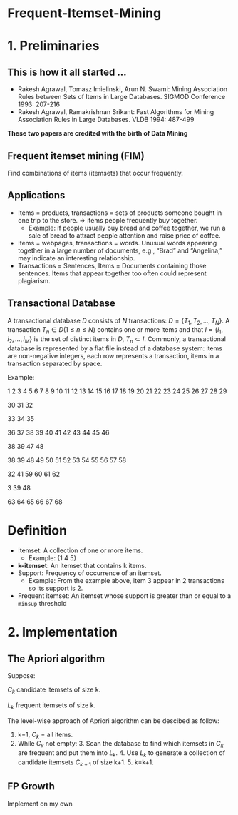 # Frequent-Itemset-Mining
# 1. Preliminaries
## This is how it all started ...
- Rakesh Agrawal, Tomasz Imielinski, Arun N. Swami: Mining Association Rules between Sets of Items in Large Databases. SIGMOD Conference 1993: 207-216
- Rakesh Agrawal, Ramakrishnan Srikant: Fast Algorithms for Mining Association Rules in Large Databases. VLDB 1994: 487-499

**These two papers are credited with the birth of Data Mining**
## Frequent itemset mining (FIM)

Find combinations of items (itemsets) that occur frequently.
## Applications
- Items = products, transactions = sets of products someone bought in one trip to the store.
$\Rightarrow$ items people frequently buy together.
    + Example: if people usually buy bread and coffee together, we run a sale of bread to attract people attention and raise price of coffee.
- Items = webpages, transactions = words. Unusual words appearing together in a large number of documents, e.g., “Brad” and “Angelina,” may indicate an interesting relationship.
- Transactions = Sentences, Items = Documents containing those sentences. Items that appear together too often could represent plagiarism.
## Transactional Database
A transactional database $D$ consists of $N$ transactions: $D=\left\{T_1,T_2,...,T_N\right\}$. A transaction $T_n \in D (1 \le n \le N)$ contains one or more items and that $I= \left\{ i_1,i_2,…,i_M \right\}$ is the set of distinct items in $D$, $T_n \subset I$. Commonly, a transactional database is represented by a flat file instead of a database system: items are non-negative integers, each row represents a transaction, items in a transaction separated by space.

Example: 

1 2 3 4 5 6 7 8 9 10 11 12 13 14 15 16 17 18 19 20 21 22 23 24 25 26 27 28 29 

30 31 32 

33 34 35 

36 37 38 39 40 41 42 43 44 45 46 

38 39 47 48 

38 39 48 49 50 51 52 53 54 55 56 57 58 

32 41 59 60 61 62 

3 39 48 

63 64 65 66 67 68 



# Definition

- Itemset: A collection of one or more items.
    + Example: {1 4 5}
- **k-itemset**: An itemset that contains k items.
- Support: Frequency of occurrence of an itemset.
    + Example: From the example above, item 3 appear in 2 transactions so its support is 2.
- Frequent itemset: An itemset whose support is greater than or equal to a `minsup` threshold
# 2. Implementation
## The Apriori algorithm
Suppose:

$C_k$ candidate itemsets of size k.

$L_k$ frequent itemsets of size k.

The level-wise approach of Apriori algorithm can be descibed as follow:
1. k=1, $C_k$ = all items.
2. While $C_k$ not empty:
    3. Scan the database to find which itemsets in $C_k$ are frequent and put them into $L_k$.
    4. Use $L_k$ to generate a collection of candidate itemsets $C_{k+1}$ of size k+1.
    5. k=k+1.
## FP Growth
Implement on my own
